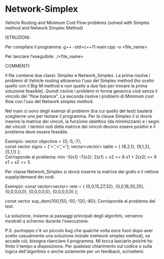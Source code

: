 # Network-Simplex
Vehicle Routing and Minimum Cost Flow problems (solved with Simplex method and Network Simplex Method)


ISTRUZIONI:

Per compilare il programma:
g++ -std=c++11 main.cpp -o <file_name>

Per lanciare l'eseguibile:
./<file_name>

COMMENTI:

Il file contiene due classi: Simplex e Network_Simplex. 
La prima risolve i problemi di Vehicle routing attraverso l'uso del Simplex method (ho scelto quello con il Big-M method e non quello a due fasi per trovare la prima soluzione feasible). Quindi risolve i problemi in forma generica cioè senza il vincolo del "flow balance".
La seconda risolve i problemi di Minimum cost flow con l'uso del Network simplex method.

Nel main ci sono degli esempi di problemi (tra cui quello del test) basterà sceglierne uno per testare il programma. 
Per la classe Simplex il si dovrà inserire la matrice dei vincoli, la funzione obiettivo (da minimizzare) e i segni dei vincoli. I termini noti della matrice dei vincoli devono essere positivi e il problema deve essere feasible.

Esempio:
vector<double> objective = {0,-5,-7};  
    const vector<char> signs = {'<','<','<'};
    vector<vector<double>> table = {   {8,2,1},
                                       {9,1,2},
                                       {5,1,1}   };  
Corrisponde al problema:
min -5(x1) -7(x2):
	2(x1) + x2 <= 8
	x1 + 2(x2) <= 9
	x1 + x2 <= 5.


Per classe Network_Simplex si dovrà inserire la matrice dei grafo e il vettore supply/demand dei nodi.

Esempio:
const vector<vector<double>> rete = {       {0,0,15,27,32},
                                            {0,0,18,30,25},
                                            {0,0,0,0,0},
                                            {0,0,0,0,0},
                                            {0,0,0,0,0}   };

const vector<int> sup_dem{100,150,-50,-120,-80};
Corrisponde al problema del test.

La soluzione, insieme ai passaggi principali degli algoritmi, verranno mostrati a schermo durante l'esecuzione.

P.S. purtroppo c'è un piccolo bug che qualche volta esce fuori dopo aver scelto casualmente una soluzione iniziale (network simplex method), se accade ciò, bisogna rilanciare il programma. Mi tocca lasciarlo poiché ho finito il tempo a disposizione.
Per qualsiasi chiarimento sul codice o sulla logica dell'algoritmo o anche solamente per un feedback, scrivetemi.
